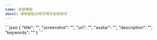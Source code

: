 ```yaml
---
name: 友链模板
about: 请根据指示规范填写友链格式
---
```


<!-- 请在下方代码块的双引号中填写 -->
\```json
{
    "title": "",
    "screenshot": "",
    "url": "",
    "avatar": "",
    "description": "",
    "keywords": ""
}
\```

<!--
"title": "站点名称",
"screenshot": "站点预览图链接",
"url": "站点链接",
"avatar": "头像链接",
"description": "站点描述",
"keywords": "关键词，作为分组名"
-->

<!-- 示例 -->

<!--
"title": "学习与生活",
"screenshot": "",
"url": "https://ql-isaac.cn/",
"avatar": "https://image.ql-isaac.cn/站长头像.jpg",
"description": "It’s a beautiful day!",
"keywords": "friendly links"
-->
